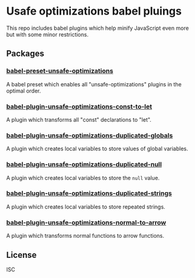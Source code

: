 # Usafe optimizations babel pluings

This repo includes babel plugins which help minify JavaScript even more but with some minor
restrictions.

## Packages

### [babel-preset-unsafe-optimizations](packages/babel-preset-unsafe-optimizations/README.md)

A babel preset which enables all "unsafe-optimizations" plugins in the optimal order.

### [babel-plugin-unsafe-optimizations-const-to-let](packages/babel-plugin-unsafe-optimizations-const-to-let/README.md)

A plugin which transforms all "const" declarations to "let".

### [babel-plugin-unsafe-optimizations-duplicated-globals](packages/babel-plugin-unsafe-optimizations-duplicated-globals/README.md)

A plugin which creates local variables to store values of global variables.

### [babel-plugin-unsafe-optimizations-duplicated-null](packages/babel-plugin-unsafe-optimizations-duplicated-null/README.md)

A plugin which creates local variables to store the `null` value.

### [babel-plugin-unsafe-optimizations-duplicated-strings](packages/babel-plugin-unsafe-optimizations-duplicated-strings/README.md)

A plugin which creates local variables to store repeated strings.

### [babel-plugin-unsafe-optimizations-normal-to-arrow](packages/babel-plugin-unsafe-optimizations-normal-to-arrow/README.md)

A plugin which transforms normal functions to arrow functions.

## License

ISC
